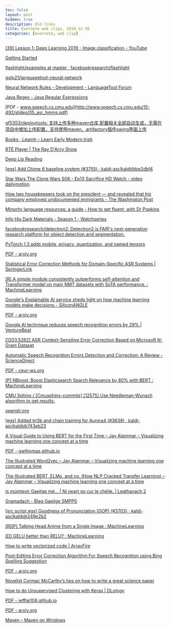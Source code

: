 ```yaml
---
toc: false
layout: post
hidden: true
description: Old links
title: Evernote web clips, 2019-12-30
categories: [evernote, web clip]
---
```


[(39) Lesson 1: Deep Learning 2019 - Image classification - YouTube](https://www.youtube.com/watch?time_continue=55&amp;v=XfoYk_Z5AkI&amp;feature=emb_title)

[Getting Started](http://arrayfire.org/docs/gettingstarted.htm)

[flashlight/examples at master · facebookresearch/flashlight](https://github.com/facebookresearch/flashlight/tree/master/examples)

[gulp21/languagetool-neural-network](https://github.com/gulp21/languagetool-neural-network#tokenizing-the-corpus)

[Neural Network Rules - Development - LanguageTool Forum](https://forum.languagetool.org/t/neural-network-rules/2225/10)

[Java Regex - Java Regular Expressions](http://tutorials.jenkov.com/java-regex/index.html#escaping-characters)

[PDF - www.speech.cs.cmu.edu](http://www.speech.cs.cmu.edu/15-492/slides/05_asr_hmms.pdf)

[gf5353/deploytools: 支持上传多种maven仓库,配置相关全部自动生成，无需在项目中增加上传配置，支持使用maven、artifactory插件swing界面上传](https://github.com/gf5353/deploytools)

[Books · Léamh – Learn Early Modern Irish](https://xn--lamh-bpa.org/books/)

[RTÉ Player | The Ray D&apos;Arcy Show](https://www.rte.ie/player/series/the-ray-d-arcy-show/SI0000001860?epguid=IH000380071)

[Deep Lip Reading](http://www.robots.ox.ac.uk/~vgg/research/deep_lip_reading/)

[[egs] Add Chime 6 baseline system (#3755) · kaldi-asr/kaldi@be2dbf4](https://github.com/kaldi-asr/kaldi/commit/be2dbf4c9ab2b6b724e932374ee29c662f9d31cb)

[Star Wars The Clone Wars S06 - Ep13 Sacrifice HD Watch - video dailymotion](https://www.dailymotion.com/video/x6qsw7h)

[How two housekeepers took on the president — and revealed that his company employed undocumented immigrants - The Washington Post](https://www.washingtonpost.com/politics/how-two-undocumented-housekeepers-took-on-the-president--and-revealed-trumps-long-term-reliance-on-illegal-immigrants/2019/12/04/3dff5b5c-0a15-11ea-bd9d-c628fd48b3a0_story.html)

[Minority language resources: a guide - How to get fluent, with Dr Popkins](http://howtogetfluent.com/minority-language-resources/?fbclid=IwAR1CSVMhCv4u-LPu6vsq2h9SeEUpolPwefEt9zIqqh2W7OiWReEbYZh7GT0)

[Info His Dark Materials - Season 1 - Watchseries](https://gowatchseries.movie/info/his-dark-materials-season-1)

[facebookresearch/detectron2: Detectron2 is FAIR&apos;s next-generation research platform for object detection and segmentation.](https://github.com/facebookresearch/detectron2?fbclid=IwAR3dZhpcLVUjyWV85e8sZifGcP_CGbiqAFx2SHnGDTyS0YfNWjveUueJjcE)

[PyTorch 1.3 adds mobile, privacy, quantization, and named tensors](https://ai.facebook.com/blog/pytorch-13-adds-mobile-privacy-quantization-and-named-tensors/)

[PDF - arxiv.org](https://arxiv.org/pdf/1802.02607.pdf)

[Statistical Error Correction Methods for Domain-Specific ASR Systems | SpringerLink](https://link.springer.com/chapter/10.1007%2F978-3-642-39593-2_7)

[[R] A simple module consistently outperforms self-attention and Transformer model on main NMT datasets with SoTA performance. : MachineLearning](https://www.reddit.com/r/MachineLearning/comments/e13qhb/r_a_simple_module_consistently_outperforms/)

[Google&apos;s Explainable AI service sheds light on how machine learning models make decisions - SiliconANGLE](https://siliconangle.com/2019/11/21/googles-explainable-ai-service-sheds-light-machine-learning-models-make-decisions/)

[PDF - arxiv.org](https://arxiv.org/pdf/1810.08559.pdf)

[Google AI technique reduces speech recognition errors by 29% | VentureBeat](https://venturebeat.com/2019/02/21/google-ai-technique-reduces-speech-recognition-errors-by-29/)

[[1203.5262] ASR Context-Sensitive Error Correction Based on Microsoft N-Gram Dataset](https://arxiv.org/abs/1203.5262)

[Automatic Speech Recognition Errors Detection and Correction: A Review - ScienceDirect](https://www.sciencedirect.com/science/article/pii/S1877050918302187)

[PDF - ceur-ws.org](http://ceur-ws.org/Vol-2084/shortplus1.pdf)

[[P] NBoost: Boost Elasticsearch Search Relevance by 80% with BERT : MachineLearning](https://www.reddit.com/r/MachineLearning/comments/e191z6/p_nboost_boost_elasticsearch_search_relevance_by/)

[CMU Sphinx / [Cmusphinx-commits] [12575] Use Needleman-Wunsch algorithm to get results.](https://sourceforge.net/p/cmusphinx/mailman/message/32729529/)

[openslr.org](https://www.openslr.org/76)

[[egs] Added tri3b and chain training for Aurora4 (#3638) · kaldi-asr/kaldi@743eb23](https://github.com/kaldi-asr/kaldi/commit/743eb23d897e8b1e78b306e920b906ddfe792c8f)

[A Visual Guide to Using BERT for the First Time – Jay Alammar – Visualizing machine learning one concept at a time](https://jalammar.github.io/a-visual-guide-to-using-bert-for-the-first-time/)

[PDF - gwthomas.github.io](https://gwthomas.github.io/docs/math4ml.pdf)

[The Illustrated Word2vec – Jay Alammar – Visualizing machine learning one concept at a time](https://jalammar.github.io/illustrated-word2vec/)

[The Illustrated BERT, ELMo, and co. (How NLP Cracked Transfer Learning) – Jay Alammar – Visualizing machine learning one concept at a time](https://jalammar.github.io/illustrated-bert/)

[Is múinteoir Gaeilge mé… | Ní neart go cur le chéile. | Leathanach 2](https://ismuinteoirgaeilgeme.wordpress.com/page/2/)

[Gramadach - Blag Gaeilge SMPPS](http://blaggaeilge.weebly.com/gramadach.html)

[[src,script,egs] Goodness of Pronunciation (GOP) (#3703) · kaldi-asr/kaldi@249e2b2](https://github.com/kaldi-asr/kaldi/commit/249e2b246e40df84739444580717de6f606d5d00)

[[R][P] Talking Head Anime from a Single Image : MachineLearning](https://www.reddit.com/r/MachineLearning/comments/e1k092/rp_talking_head_anime_from_a_single_image/)

[[D] GELU better than RELU? : MachineLearning](https://www.reddit.com/r/MachineLearning/comments/eh80jp/d_gelu_better_than_relu/)

[How to write vectorized code | ArrayFire](http://arrayfire.com/how-to-write-vectorized-code/)

[Post-Editing Error Correction Algorithm For Speech Recognition using Bing Spelling Suggestion](https://thesai.org/Publications/ViewPaper?Volume=3&amp;Issue=2&amp;Code=IJACSA&amp;SerialNo=17)

[PDF - arxiv.org](https://arxiv.org/pdf/1902.07178.pdf)

[Novelist Cormac McCarthy’s tips on how to write a great science paper](https://www.nature.com/articles/d41586-019-02918-5)

[How to do Unsupervised Clustering with Keras | DLology](https://www.dlology.com/blog/how-to-do-unsupervised-clustering-with-keras/)

[PDF - jefflai108.github.io](https://jefflai108.github.io/data/lai2019contrastive.pdf)

[PDF - arxiv.org](https://arxiv.org/pdf/1807.03748.pdf)

[Maven – Maven on Windows](https://maven.apache.org/guides/getting-started/windows-prerequisites.html)

